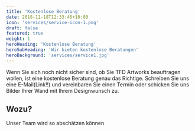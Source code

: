 ```yaml
---
title: 'Kostenlose Beratung'
date: 2018-11-18T12:33:46+10:00
icon: 'services/service-icon-1.png'
draft: false
featured: true
weight: 1
heroHeading: 'Kostenlose Beratung'
heroSubHeading: 'Wir bieten kostenlose Beratungen'
heroBackground: 'services/service1.jpg'
---
```


Wenn Sie sich noch nicht sicher sind, ob Sie TFD Artworks beauftragen wollen, ist eine kostenlose Beratung genau das Richtige. Schreiben Sie uns eine E-Mail(Link!!) und vereinbaren Sie einen Termin oder schicken Sie uns Bilder Ihrer Wand mit Ihrem Designwunsch zu. 

## Wozu?
Unser Team wird so abschätzen können 
